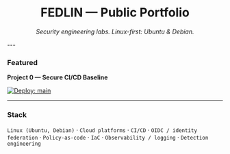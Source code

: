 <!-- Profile README for github.com/fedlinllc -->

<h1 align="center">FEDLIN — Public Portfolio</h1>
<p align="center"><em>Security engineering labs. Linux-first: Ubuntu & Debian.</em></p>
---

### Featured
**Project 0 — Secure CI/CD Baseline**

[![Deploy: main](https://github.com/fedlinllc/fedlin-azure-secure-cicd/actions/workflows/deploy-azure.yml/badge.svg?branch=main)](https://github.com/fedlinllc/fedlin-azure-secure-cicd)

---

### Stack
`Linux (Ubuntu, Debian)` · `Cloud platforms` · `CI/CD` · `OIDC / identity federation` · `Policy-as-code` · `IaC` · `Observability / logging` · `Detection engineering`
